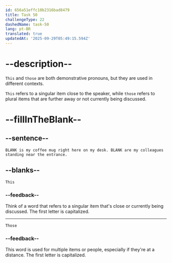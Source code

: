 ```yaml
---
id: 656a51effc10b2316bad8479
title: Task 50
challengeType: 22
dashedName: task-50
lang: pt-BR
translated: true
updatedAt: '2025-09-29T05:49:15.594Z'
---
```


# --description--

`This` and `those` are both demonstrative pronouns, but they are used in different contexts.

`This` refers to a singular item close to the speaker, while `those` refers to plural items that are further away or not currently being discussed.

# --fillInTheBlank--

## --sentence--

`BLANK is my coffee mug right here on my desk. BLANK are my colleagues standing near the entrance.`

## --blanks--

`This`

### --feedback--

Think of a word that refers to a singular item that's close or currently being discussed. The first letter is capitalized.

---

`Those`

### --feedback--

This word is used for multiple items or people, especially if they're at a distance. The first letter is capitalized.
